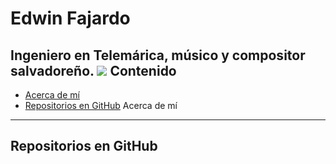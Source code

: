 Edwin Fajardo
=============
Ingeniero en Telemárica, músico y compositor salvadoreño.
![](https://www.edwinfajardo.com/public/images/entre_rios.jpg)
Contenido
---------
* [Acerca de mí](#Acerca-de-mí)
* [Repositorios en GitHub](#Repositorios-en-GitHub)
Acerca de mí
------------
Repositorios en GitHub
----------------------

